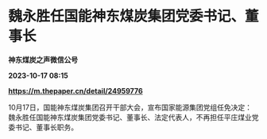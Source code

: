 # 魏永胜任国能神东煤炭集团党委书记、董事长
**神东煤炭之声微信公号**

**2023-10-17 08:15**

**https://m.thepaper.cn/detail/24959776**

10月17日，国能神东煤炭集团召开干部大会，宣布国家能源集团党组任免决定：魏永胜任国能神东煤炭集团党委书记、董事长、法定代表人，不再担任平庄煤业党委书记、董事长职务。